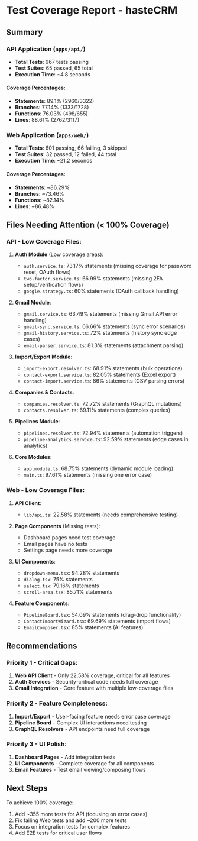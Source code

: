 # Test Coverage Report - hasteCRM

## Summary

### API Application (`apps/api/`)

- **Total Tests**: 967 tests passing
- **Test Suites**: 65 passed, 65 total
- **Execution Time**: ~4.8 seconds

#### Coverage Percentages:

- **Statements**: 89.1% (2960/3322)
- **Branches**: 77.14% (1333/1728)
- **Functions**: 76.03% (498/655)
- **Lines**: 88.61% (2762/3117)

### Web Application (`apps/web/`)

- **Total Tests**: 601 passing, 66 failing, 3 skipped
- **Test Suites**: 32 passed, 12 failed, 44 total
- **Execution Time**: ~21.2 seconds

#### Coverage Percentages:

- **Statements**: ~86.29%
- **Branches**: ~73.46%
- **Functions**: ~82.14%
- **Lines**: ~86.48%

## Files Needing Attention (< 100% Coverage)

### API - Low Coverage Files:

1. **Auth Module** (Low coverage areas):

   - `auth.service.ts`: 73.17% statements (missing coverage for password reset, OAuth flows)
   - `two-factor.service.ts`: 66.99% statements (missing 2FA setup/verification flows)
   - `google.strategy.ts`: 60% statements (OAuth callback handling)

2. **Gmail Module**:

   - `gmail.service.ts`: 63.49% statements (missing Gmail API error handling)
   - `gmail-sync.service.ts`: 66.66% statements (sync error scenarios)
   - `gmail-history.service.ts`: 72% statements (history sync edge cases)
   - `email-parser.service.ts`: 81.3% statements (attachment parsing)

3. **Import/Export Module**:

   - `import-export.resolver.ts`: 68.91% statements (bulk operations)
   - `contact-export.service.ts`: 82.05% statements (Excel export)
   - `contact-import.service.ts`: 86% statements (CSV parsing errors)

4. **Companies & Contacts**:

   - `companies.resolver.ts`: 72.72% statements (GraphQL mutations)
   - `contacts.resolver.ts`: 69.11% statements (complex queries)

5. **Pipelines Module**:

   - `pipelines.resolver.ts`: 72.94% statements (automation triggers)
   - `pipeline-analytics.service.ts`: 92.59% statements (edge cases in analytics)

6. **Core Modules**:
   - `app.module.ts`: 68.75% statements (dynamic module loading)
   - `main.ts`: 97.61% statements (missing one error case)

### Web - Low Coverage Files:

1. **API Client**:

   - `lib/api.ts`: 22.58% statements (needs comprehensive testing)

2. **Page Components** (Missing tests):

   - Dashboard pages need test coverage
   - Email pages have no tests
   - Settings page needs more coverage

3. **UI Components**:

   - `dropdown-menu.tsx`: 94.28% statements
   - `dialog.tsx`: 75% statements
   - `select.tsx`: 79.16% statements
   - `scroll-area.tsx`: 85.71% statements

4. **Feature Components**:
   - `PipelineBoard.tsx`: 54.09% statements (drag-drop functionality)
   - `ContactImportWizard.tsx`: 69.69% statements (import flows)
   - `EmailComposer.tsx`: 85% statements (AI features)

## Recommendations

### Priority 1 - Critical Gaps:

1. **Web API Client** - Only 22.58% coverage, critical for all features
2. **Auth Services** - Security-critical code needs full coverage
3. **Gmail Integration** - Core feature with multiple low-coverage files

### Priority 2 - Feature Completeness:

1. **Import/Export** - User-facing feature needs error case coverage
2. **Pipeline Board** - Complex UI interactions need testing
3. **GraphQL Resolvers** - API endpoints need full coverage

### Priority 3 - UI Polish:

1. **Dashboard Pages** - Add integration tests
2. **UI Components** - Complete coverage for all components
3. **Email Features** - Test email viewing/composing flows

## Next Steps

To achieve 100% coverage:

1. Add ~355 more tests for API (focusing on error cases)
2. Fix failing Web tests and add ~200 more tests
3. Focus on integration tests for complex features
4. Add E2E tests for critical user flows
